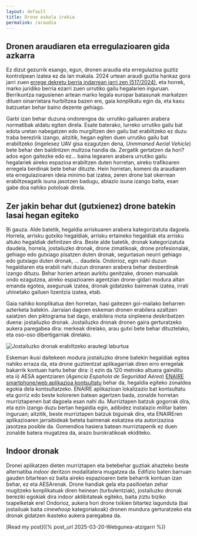 ```yaml
---
layout: default
title: Drone eskola irekia
permalink: /araudia
---
```


<h2 class="project-tagline"> Dronen araudiaren eta erregulazioaren gida azkarra</h2>

Ez dizut gezurrik esango, egun, dronen araudia eta erregulazioa guztiz kontrolpean izatea ez da lan makala. 2024 urtean araudi guztia hankaz gora jarri zuen <a href="https://www.boe.es/diario_boe/txt.php?id=BOE-A-2024-11377" target="_blank"> errege dekretu berria indarrean jarri zen (517/2024)</a>, eta horrek,
marko juridiko berria ezarri zuen urrutiko gailu hegalarien inguruan. Berrikuntza nagusienen artean marko legala europar batasunak markatzen dituen oinarrietara hurbiltzea bazen ere, gaia konplikatu egin da, eta kasu batzuetan behar baino dezente gehiago.

Garbi izan behar duzuna ondorengoa da: urrutiko gailuaren arabera normatibak aldatu egiten direla. Esate baterako, lurreko urrutiko gailu bat edota uretan nabegatzen edo murgiltzen den gailu bat erabiltzeko ez duzu traba berezirik izango, aitzitik, hegan egiten duen urrutiko gailu bat erabiltzeko (ingelesez UAV gisa ezagutzen dena, <i>Unmmaned Aerial Vehicle</i>) bete behar den baldintzen multzoa handia da. Zergatik gertatzen da hori? ados egon gaitezke edo ez... baina legearen arabera urrutiko gailu hegalariek aireko espazioa erabiltzen duten horretan, aireko trafikoaren erregela berdinak bete behar dituzte. Hein horretan, komeni da araudiaren eta erregulazioaren ideia minimo bat izatea, zeren drone bat okerrean erabiltzeagatik isuna jasotzen badugu, abiazio isuna izango baita, esan gabe doa nahiko potoloak direla.

<h2 class="project-tagline"> Zer jakin behar dut (gutxienez) drone batekin lasai hegan egiteko</h2>

Bi gauza. Alde batetik, hegaldia arriskuaren arabera kategorizatuta dagoela. Horrela, arrisku gutxiko hegaldiak, arrisku ertaineko hegaldiak eta arrisku altuko hegaldiak definitzen dira. Beste alde batetik, dronak kategorizatuta daudela, horrela, jostailuzko dronak, drone zimatikoak, drone profesionalak, gehiago edo gutxiago pisatzen duten dronak, segurtasun neurri gehiago edo gutxiago duten dronak, ... daudela. Ondorioz, egin nahi duzun hegaldiaren eta erabili nahi duzun dronaren arabera behar desberdinak izango dituzu. Behar horien artean aurkitu genitzake, dronen manualak ondo ezagutzea, aireko espazioaren agentzian drone-gidari modura altan emanda egotea, aseguruak izatea, dronak gidatzeko baimenak izatea, irrati uhinetako gailuen lizentzia izatea, etab.

Gaia nahiko konplikatua den horretan, hasi gaitezen goi-mailako beharren azterketa batekin. Jarraian dagoen eskeman dronen erabilera azaltzen saiatzen den piktograma bat dago, erabilera mota sinpleena deskribatzen duena: jostailuzko dronak. Jostailuzko dronak dronen gaira gerturatzeko aukera paregabea dira: merkeak direlako, arau gutxi bete behar dituztelako, eta oso-oso dibertigarriak direlako.

<img class="xournal-image" src="{{ site.baseurl }}/assets/img/arauak/piktograma_araudia_erregulazioa.png-1.png" alt="Jostailuzko dronak erabiltzeko arautegi laburtua" />

Eskeman ikusi daitekeen modura jostailuzko drone batekin hegaldiak egitea nahiko erraza da, eta drone guztientzat aplikagarriak diren erro erregelak bakarrik kontuan hartu behar dira: i) ezin da 120 metroko altuera gainditu eta ii) AESA agentziaren (<i>Agencia Española de Seguridad Aérea</i>) <a href="https://drones.enaire.es/" target="blank">ENAIRE smartphone/web aplikazioa kontsultatu</a> behar da, hegaldia egiteko zonaldea egokia dela kontsultatzeko. ENAIRE aplikazioan lokalizazio bat kontsultatu eta gorriz edo beste koloreren batean agertzen bada, zonalde horretan murriztapenen bat dagoela esan nahi du. Murriztapen batzuk gogorrak dira, eta ezin izango duzu bertan hegaldia egin, adibidez instalazio militar baten inguruan; aitzitik, beste murriztapen batzuk biguinak dira, eta ENAIREren aplikazioaren jarraibideak beteta baimenak eskatzea eta autorizazioa jasotzea posible da. Gomendioa hasiera batean murriztapenik ez duen zonalde batera mugatzea da, arazo burokratikoak ekiditeko.

<h2 class="project-tagline">Indoor dronak</h2>

Dronei aplikatzen dieten murriztapen eta betebehar guztiak ahazteko beste alternatiba <i>indoor</i> deritzon modalitatera mugatzea da. Edifizio baten barruan gauden bitartean ez baita aireko espazioaren bete beharrik kontuan izan behar, ez eta AESArenak. Drone handiak gela eta pasilloetan zehar mugitzeko konplikatuak diren heinean (turbulentziak), jostailuzko dronak bereziki egokiak dira indoor aktibitateak egiteko, baita ziztu biziko txapelketak ere! Ondorioz, aukera hori drone txikien bitartez lagunduta (bai jostailuak baita <i>cinewhoop</i> kategoriakoak) dronen mundura gerturatzeko eta dronak gidatzen ikasteko aukera paregabea da.


[Read my post]({% post_url 2025-03-20-Webgunea-atzigarri %})









